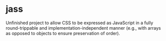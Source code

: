 # jass
Unfinished project to allow CSS to be expressed as JavaScript in a fully round-trippable and implementation-independent manner (e.g., with arrays as opposed to objects to ensure preservation of order).
